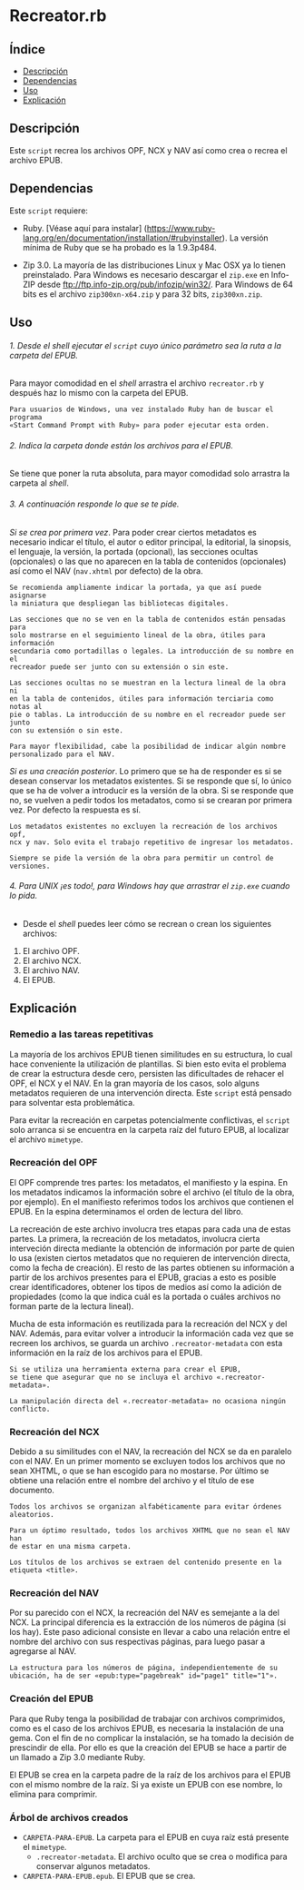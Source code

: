 # Recreator.rb

## Índice

* [Descripción](#descripción)
* [Dependencias](#dependencias)
* [Uso](#uso)
* [Explicación](#explicación)

## Descripción

Este `script` recrea los archivos OPF, NCX y NAV así como crea o recrea el
archivo EPUB.

## Dependencias

Este `script` requiere:

* Ruby. [Véase aquí para instalar]
(https://www.ruby-lang.org/en/documentation/installation/#rubyinstaller). La
versión mínima de Ruby que se ha probado es la 1.9.3p484.

* Zip 3.0. La mayoría de las distribuciones Linux y Mac OSX ya lo tienen
preinstalado. Para Windows es necesario descargar el `zip.exe` en Info-ZIP
desde ftp://ftp.info-zip.org/pub/infozip/win32/. Para Windows de 64 bits es el
archivo `zip300xn-x64.zip` y para 32 bits, `zip300xn.zip`.

## Uso

###### 1. Desde el *shell* ejecutar el `script` cuyo único parámetro sea la ruta a la carpeta del EPUB.

Para mayor comodidad en el *shell* arrastra el archivo `recreator.rb` y después
haz lo mismo con la carpeta del EPUB.

    Para usuarios de Windows, una vez instalado Ruby han de buscar el programa
    «Start Command Prompt with Ruby» para poder ejecutar esta orden.

###### 2. Indica la carpeta donde están los archivos para el EPUB.

Se tiene que poner la ruta absoluta, para mayor comodidad solo arrastra
la carpeta al *shell*.

###### 3. A continuación responde lo que se te pide.

*Si se crea por primera vez*. Para poder crear ciertos metadatos es necesario
indicar el título, el autor o editor principal, la editorial, la sinopsis, el
lenguaje, la versión, la portada (opcional), las secciones ocultas (opcionales)
o las que no aparecen en la tabla de contenidos (opcionales) así como el NAV
(`nav.xhtml` por defecto) de la obra.

    Se recomienda ampliamente indicar la portada, ya que así puede asignarse
    la miniatura que despliegan las bibliotecas digitales.

    Las secciones que no se ven en la tabla de contenidos están pensadas para
    solo mostrarse en el seguimiento lineal de la obra, útiles para información
    secundaria como portadillas o legales. La introducción de su nombre en el
    recreador puede ser junto con su extensión o sin este.

    Las secciones ocultas no se muestran en la lectura lineal de la obra ni
    en la tabla de contenidos, útiles para información terciaria como notas al
    pie o tablas. La introducción de su nombre en el recreador puede ser junto
    con su extensión o sin este.

    Para mayor flexibilidad, cabe la posibilidad de indicar algún nombre
    personalizado para el NAV.

*Si es una creación posterior*. Lo primero que se ha de responder es si se
desean conservar los metadatos existentes. Si se responde que sí, lo único que
se ha de volver a introducir es la versión de la obra. Si se responde que no,
se vuelven a pedir todos los metadatos, como si se crearan por primera vez. Por
defecto la respuesta es sí.

    Los metadatos existentes no excluyen la recreación de los archivos opf,
    ncx y nav. Solo evita el trabajo repetitivo de ingresar los metadatos.

    Siempre se pide la versión de la obra para permitir un control de
    versiones.

###### 4. Para UNIX ¡es todo!, para Windows hay que arrastrar el `zip.exe` cuando lo pida.

  * Desde el *shell* puedes leer cómo se recrean o crean los siguientes
  archivos:

  1. El archivo OPF.
  2. El archivo NCX.
  3. El archivo NAV.
  4. El EPUB.

## Explicación

### Remedio a las tareas repetitivas

La mayoría de los archivos EPUB tienen similitudes en su estructura, lo cual
hace conveniente la utilización de plantillas. Si bien esto evita el problema
de crear la estructura desde cero, persisten las dificultades de rehacer el OPF,
el NCX y el NAV. En la gran mayoría de los casos, solo alguns metadatos
requieren de una intervención directa. Este `script` está pensado para
solventar esta problemática.

Para evitar la recreación en carpetas potencialmente conflictivas, el `script`
solo arranca si se encuentra en la carpeta raíz del futuro EPUB, al localizar
el archivo `mimetype`.

### Recreación del OPF

El OPF comprende tres partes: los metadatos, el manifiesto y la espina. En los
metadatos indicamos la información sobre el archivo (el título de la obra, por
ejemplo). En el manifiesto referimos todos los archivos que contienen el EPUB.
En la espina determinamos el orden de lectura del libro.

La recreación de este archivo involucra tres etapas para cada una de estas
partes. La primera, la recreación de los metadatos, involucra cierta
interveción directa mediante la obtención de información por parte de quien lo
usa (existen ciertos metadatos que no requieren de intervención directa, como
la fecha de creación). El resto de las partes obtienen su información a partir
de los archivos presentes para el EPUB, gracias a esto es posible crear
identificadores, obtener los tipos de medios así como la adición de propiedades
(como la que indica cuál es la portada o cuáles archivos no forman parte de
la lectura lineal).

Mucha de esta información es reutilizada para la recreación del NCX y del NAV.
Además, para evitar volver a introducir la información cada vez que se recreen
los archivos, se guarda un archivo `.recreator-metadata` con esta información
en la raíz de los archivos para el EPUB.

    Si se utiliza una herramienta externa para crear el EPUB,
    se tiene que asegurar que no se incluya el archivo «.recreator-metadata».

    La manipulación directa del «.recreator-metadata» no ocasiona ningún
    conflicto.

### Recreación del NCX

Debido a su similitudes con el NAV, la recreación del NCX se da en paralelo con
el NAV. En un primer momento se excluyen todos los archivos que no sean XHTML,
o que se han escogido para no mostarse. Por último se obtiene una relación
entre el nombre del archivo y el título de ese documento.

    Todos los archivos se organizan alfabéticamente para evitar órdenes
    aleatorios.

    Para un óptimo resultado, todos los archivos XHTML que no sean el NAV han
    de estar en una misma carpeta.

    Los títulos de los archivos se extraen del contenido presente en la
    etiqueta <title>.

### Recreación del NAV

Por su parecido con el NCX, la recreación del NAV es semejante a la del NCX. La
principal diferencia es la extracción de los números de página (si los hay).
Este paso adicional consiste en llevar a cabo una relación entre el nombre del
archivo con sus respectivas páginas, para luego pasar a agregarse al NAV.

    La estructura para los números de página, independientemente de su
    ubicación, ha de ser «epub:type="pagebreak" id="page1" title="1"».

### Creación del EPUB

Para que Ruby tenga la posibilidad de trabajar con archivos comprimidos, como
es el caso de los archivos EPUB, es necesaria la instalación de una gema. Con
el fin de no complicar la instalación, se ha tomado la decisión de prescindir
de ella. Por ello es que la creación del EPUB se hace a partir de un llamado a
Zip 3.0 mediante Ruby.

El EPUB se crea en la carpeta padre de la raíz de los archivos para el EPUB
con el mismo nombre de la raíz. Si ya existe un EPUB con ese nombre, lo elimina
para comprimir.

### Árbol de archivos creados

* `CARPETA-PARA-EPUB`. La carpeta para el EPUB en cuya raíz está presente el
`mimetype`.
  * `.recreator-metadata`. El archivo oculto que se crea o modifica para
  conservar algunos metadatos.
* `CARPETA-PARA-EPUB.epub`. El EPUB que se crea.
